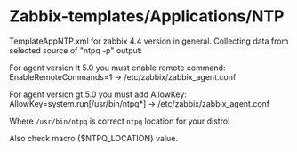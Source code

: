 # Zabbix-templates/Applications/NTP
TemplateAppNTP.xml for zabbix 4.4 version in general.
Collecting data from selected source of "ntpq -p" output:

For agent version lt 5.0 you must enable remote command: 
EnableRemoteCommands=1 -> /etc/zabbix/zabbix_agent.conf

For agent version gt 5.0 you must add AllowKey:
AllowKey=system.run[/usr/bin/ntpq*] -> /etc/zabbix/zabbix_agent.conf

Where `/usr/bin/ntpq` is correct `ntpq` location for your distro!

Also check macro {$NTPQ_LOCATION} value.




